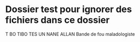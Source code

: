 # Dossier test pour ignorer des fichiers dans ce dossier 

T BO TIBO 
TES UN NANE ALLAN
Bande de fou maladologiste
